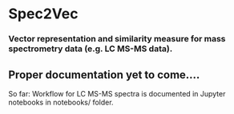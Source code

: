 # Spec2Vec
### Vector representation and similarity measure for mass spectrometry data (e.g. LC MS-MS data).


## Proper documentation yet to come....
So far: Workflow for LC MS-MS spectra is documented in Jupyter notebooks in notebooks/ folder.
